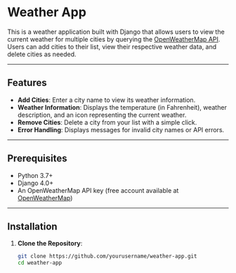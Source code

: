 # Weather App

This is a weather application built with Django that allows users to view the current weather for multiple cities by querying the [OpenWeatherMap API](https://openweathermap.org/api). Users can add cities to their list, view their respective weather data, and delete cities as needed.

---

## Features
- **Add Cities**: Enter a city name to view its weather information.
- **Weather Information**: Displays the temperature (in Fahrenheit), weather description, and an icon representing the current weather.
- **Remove Cities**: Delete a city from your list with a simple click.
- **Error Handling**: Displays messages for invalid city names or API errors.

---

## Prerequisites
- Python 3.7+
- Django 4.0+
- An OpenWeatherMap API key (free account available at [OpenWeatherMap](https://home.openweathermap.org/users/sign_up))

---

## Installation
1. **Clone the Repository**:
   ```bash
   git clone https://github.com/yourusername/weather-app.git
   cd weather-app
